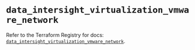 # `data_intersight_virtualization_vmware_network`

Refer to the Terraform Registry for docs: [`data_intersight_virtualization_vmware_network`](https://registry.terraform.io/providers/ciscodevnet/intersight/1.0.71/docs/data-sources/virtualization_vmware_network).
